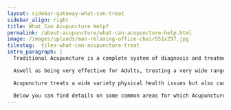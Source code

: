 ```yaml
---
layout: sidebar-gateway-what-can-treat
sidebar_align: right
title: What Can Acupuncture Help?
permalink: /about-acupuncture/what-can-acupuncture-help.html
image: /images/uploads/man-relaxing-office-chair551x297.jpg
tilestag:  tiles-what-can-acupuncture-treat
intro_paragraph: |
  Traditional Acupuncture is a complete system of diagnosis and treatment and as such is used to treat a very wide range of health conditions, too many to list. It is used to treat both humans but vets also use it to treat animals. 

  Aswell as being very effective for Adults, treating a very wide range of conditions, Acupuncture is also particularly effective for babies, children and teenagers. Treatment of younger children and babies often does not require needles but when it does, almost all children will happily accept Acupuncture treatment.

  Acupuncture treats a wide variety physical health issues but also can help us emotionally. It is usually possible to achieve both at the same time so my clients often report more personal effects like feeling more energised, content, confident, relaxed etc.  Many people come specifically for help with issues relating to their emotions.

  Below you can find details on some common areas for which Acupuncture is used. If you are unsure whether it might be able to help you, please [contact me](#contact-trigger){: .contact-trigger} using any of the methods at the bottom of this page. If Acupuncture would not be helpful, I can normally suggest another reliable professional in the area who might be able to help.
---
```

